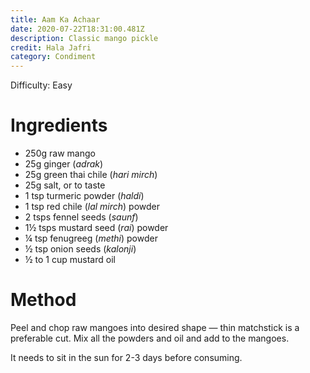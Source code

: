 ```yaml
---
title: Aam Ka Achaar
date: 2020-07-22T18:31:00.481Z
description: Classic mango pickle
credit: Hala Jafri
category: Condiment
---
```

Difficulty: Easy  

# Ingredients

* 250g raw mango
* 25g ginger (_adrak_)
* 25g green thai chile (_hari mirch_)
* 25g salt, or to taste
* 1 tsp turmeric powder (_haldi_)
* 1 tsp red chile (_lal mirch_) powder
* 2 tsps fennel seeds (_saunf_)
* 1½ tsps mustard seed (_rai_) powder
* ¼ tsp fenugreeg (_methi_) powder
* ½ tsp onion seeds (_kalonji_)
* ½ to 1 cup mustard oil

# Method

Peel and chop raw mangoes into desired shape — thin matchstick is a preferable cut. Mix all the powders and oil and add to the mangoes.

It needs to sit in the  sun for 2-3 days before consuming.
